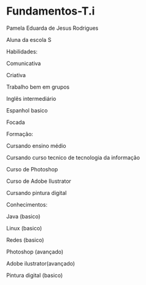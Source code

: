 # Fundamentos-T.i

Pamela Eduarda de Jesus Rodrigues

Aluna da escola S

Habilidades:

Comunicativa

Criativa

Trabalho bem em grupos

Inglês intermediário

Espanhol basico

Focada

Formação:

Cursando ensino médio

Cursando curso tecnico de tecnologia da informação

Curso de Photoshop

Curso de Adobe Ilustrator

Cursando pintura digital

Conhecimentos:

Java (basico)

Linux (basico)

Redes (basico)

Photoshop (avançado)

Adobe ilustrator(avançado)

Pintura digital (basico)
